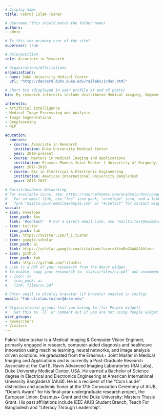 ```yaml
---
# Display name
title: Fakrul Islam Tushar

# Username (this should match the folder name)
authors:
- admin

# Is this the primary user of the site?
superuser: true

# Role/position
role: Associate in Research

# Organizations/Affiliations
organizations:
- name: Duke University Medical Center
  url: "http://deckard.duhs.duke.edu/railabs/index.html"

# Short bio (displayed in user profile at end of posts)
bio: My research interests include distributed Medical imaging, Segmentation and Classification.

interests:
- Artificial Intelligence
- Medical Image Processing and Analysis
- Image Segmentationa
- Deeplearning
- NLP

education:
  courses:
  - course: Associate in Research
    institution: Duke University Medical Center
    year: 2019-present
  - course: Masters in Medical Imaging and Applications
    institution: Erasmus Mundus Joint Master ( University of Burgundy; University of Cassino; University of Girona, Duke University)
    year: 2017-2019
  - course: BSc in Electrical & Electronic Engineering
    institution: American International University Bangladesh
    year: 2013-2017

# Social/Academic Networking
# For available icons, see: https://sourcethemes.com/academic/docs/page-builder/#icons
#   For an email link, use "fas" icon pack, "envelope" icon, and a link in the
#   form "mailto:your-email@example.com" or "#contact" for contact widget.
social:
- icon: envelope
  icon_pack: fas
  link: '#contact'  # For a direct email link, use "mailto:test@example.org".
- icon: twitter
  icon_pack: fab
  link: https://twitter.com/f_i_tushar
- icon: google-scholar
  icon_pack: ai
  link: https://scholar.google.com/citations?user=XYvoRsQAAAAJ&hl=en
- icon: github
  icon_pack: fab
  link: https://github.com/fitushar
# Link to a PDF of your resume/CV from the About widget.
# To enable, copy your resume/CV to `static/files/cv.pdf` and uncomment the lines below.
# - icon: cv
#   icon_pack: ai
#   link: files/cv.pdf

# Enter email to display Gravatar (if Gravatar enabled in Config)
email: "Fakrulislam.tushar@duke.edu"

# Organizational groups that you belong to (for People widget)
#   Set this to `[]` or comment out if you are not using People widget.
user_groups:
- Researchers
- Visitors
---
```


Fakrul Islam tushar is a Medical Imaging & Computer Vision Engineer, primarily engaged in research, computer-aided diagnosis and healthcare innovation using machine learning, neural networks, and image analysis driven solutions. He graduated from the Erasmus+ Joint Master in Medical Imaging and Applications and is currently a Post-Graduate Research Associate at the Carl E. Ravin Advanced Imaging Laboratories (RAI Labs), Duke University Medical Center, USA. He earned a Bachelor of Science degree in Electrical and Electronics Engineering at American International University Bangladesh (AIUB). He is a recipient of the “Cum Laude” distinction and academic honor at the 17th Convocation Ceremony of AIUB, “Dean’s Award” for his final-year undergraduate research project, the European Union: Erasmus+ Grant and the Duke University: Masters Thesis Grant. His past affiliations include IEEE AIUB Student Branch, Teach For Bangladesh and “Literacy Through Leadership”.
